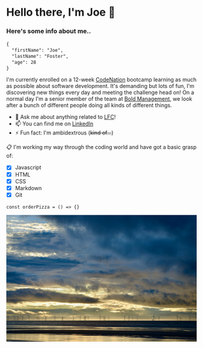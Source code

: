 # Hello there, I'm Joe 👋

### Here's some info about me..

```
{
  "firstName": "Joe",
  "lastName": "Foster",
  "age": 28
}
```

I'm currently enrolled on a 12-week [CodeNation](https://www.wearecodenation.com) bootcamp learning as much as possible about software development. It's demanding but lots of fun, I'm discovering new things every day and meeting the challenge head on!  On a normal day I'm a senior member of the team at [Bold Management](https://www.bold-management.com), we look after a bunch of different people doing all kinds of different things.  

- 💬 Ask me about anything related to [LFC](https://www.liverpoolfc.com/)!
- 📫 You can find me on [LinkedIn](https://www.linkedin.com/in/joe-foster-14b9b5106/)
- ⚡ Fun fact: I'm ambidextrous (~~kind of...~~)  

:clipboard: I'm working my way through the coding world and have got a basic grasp of:
- [x] Javascript
- [x] HTML
- [x] CSS
- [x] Markdown
- [x] Git

```
const orderPizza = () => {}
```

![Clouds](https://github.com/JoeFoster-cn/JoeFoster-cn/blob/main/img/img2.jpg)


